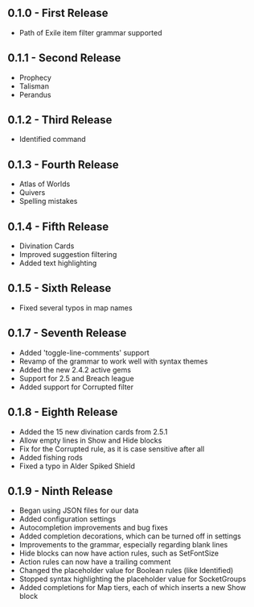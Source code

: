 ## 0.1.0 - First Release
* Path of Exile item filter grammar supported

## 0.1.1 - Second Release
* Prophecy
* Talisman
* Perandus

## 0.1.2 - Third Release
* Identified command

## 0.1.3 - Fourth Release
* Atlas of Worlds
* Quivers
* Spelling mistakes

## 0.1.4 - Fifth Release
* Divination Cards
* Improved suggestion filtering
* Added text highlighting

## 0.1.5 - Sixth Release
* Fixed several typos in map names

## 0.1.7 - Seventh Release
* Added 'toggle-line-comments' support
* Revamp of the grammar to work well with syntax themes
* Added the new 2.4.2 active gems
* Support for 2.5 and Breach league
* Added support for Corrupted filter

## 0.1.8 - Eighth Release
* Added the 15 new divination cards from 2.5.1
* Allow empty lines in Show and Hide blocks
* Fix for the Corrupted rule, as it is case sensitive after all
* Added fishing rods
* Fixed a typo in Alder Spiked Shield

## 0.1.9 - Ninth Release
* Began using JSON files for our data
* Added configuration settings
* Autocompletion improvements and bug fixes
* Added completion decorations, which can be turned off in settings
* Improvements to the grammar, especially regarding blank lines
* Hide blocks can now have action rules, such as SetFontSize
* Action rules can now have a trailing comment
* Changed the placeholder value for Boolean rules (like Identified)
* Stopped syntax highlighting the placeholder value for SocketGroups
* Added completions for Map tiers, each of which inserts a new Show block
